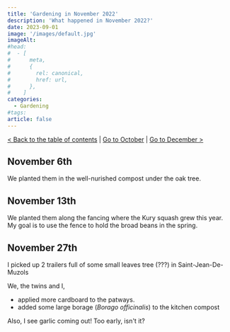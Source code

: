 ```yaml
---
title: 'Gardening in November 2022'
description: 'What happened in November 2022?'
date: 2023-09-01
image: '/images/default.jpg'
imageAlt:
#head:
#  - [
#      meta,
#      {
#        rel: canonical,
#        href: url,
#      },
#    ]
categories:
  - Gardening
#tags:
article: false
---
```


[< Back to the table of contents](index.md) | [Go to October](2022-10.md) | [Go to December >](2022-12.md)

## November 6th

We planted them in the well-nurished compost under the oak tree.

## November 13th

We planted them along the fancing where the Kury squash grew this year.
My goal is to use the fence to hold the broad beans in the spring.

## November 27th

I picked up 2 trailers full of some small leaves tree (???) in Saint-Jean-De-Muzols

We, the twins and I,

- applied more cardboard to the patways.
- added some large borage (_Borago officinalis_) to the kitchen compost

Also, I see garlic coming out! Too early, isn't it?
